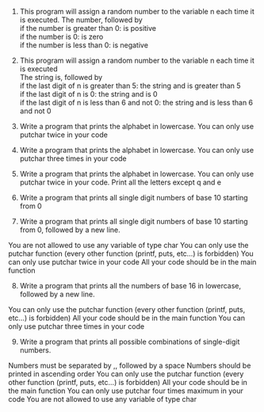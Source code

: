 1. This program will assign a random number to the variable n each time it is executed.
	The number, followed by   
if the number is greater than 0: is positive  
if the number is 0: is zero  
if the number is less than 0: is negative  

2. This program will assign a random number to the variable n each time it is executed   
	 The string is, followed by   
if the last digit of n is greater than 5: the string and is greater than 5  
if the last digit of n is 0: the string and is 0   
if the last digit of n is less than 6 and not 0: the string and is less than 6 and not 0   

3. Write a program that prints the alphabet in lowercase. You can only use putchar twice in your code   
4. Write a program that prints the alphabet in lowercase. You can only use putchar three times in your code  
5. Write a program that prints the alphabet in lowercase. You can only use putchar twice in your code.
	Print all the letters except q and e    
6. Write a program that prints all single digit numbers of base 10 starting from 0  
7. Write a program that prints all single digit numbers of base 10 starting from 0, followed by a new line.

You are not allowed to use any variable of type char
You can only use the putchar function (every other function (printf, puts, etc…) is forbidden)
You can only use putchar twice in your code
All your code should be in the main function

8. Write a program that prints all the numbers of base 16 in lowercase, followed by a new line.

You can only use the putchar function (every other function (printf, puts, etc…) is forbidden)
All your code should be in the main function
You can only use putchar three times in your code 

9. Write a program that prints all possible combinations of single-digit numbers.

Numbers must be separated by ,, followed by a space
Numbers should be printed in ascending order
You can only use the putchar function (every other function (printf, puts, etc…) is forbidden)
All your code should be in the main function
You can only use putchar four times maximum in your code
You are not allowed to use any variable of type char
